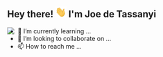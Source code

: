 ## Hey there! <img src="https://github.com/jdeta/jdeta/blob/main/Hi.gif" width="25" height="25"> I'm Joe de Tassanyi
<a href="https://www.linkedin.com/in/joe-de-tassanyi/">
  <img align="left" width="24px" src="https://cdn.jsdelivr.net/npm/simple-icons@v3/icons/linkedin.svg"  />
</a>

- 🌱 I’m currently learning ...
- 💞️ I’m looking to collaborate on ...
- 📫 How to reach me ...

<!---
jdeta/jdeta is a ✨ special ✨ repository because its `README.md` (this file) appears on your GitHub profile.
You can click the Preview link to take a look at your changes.
--->
